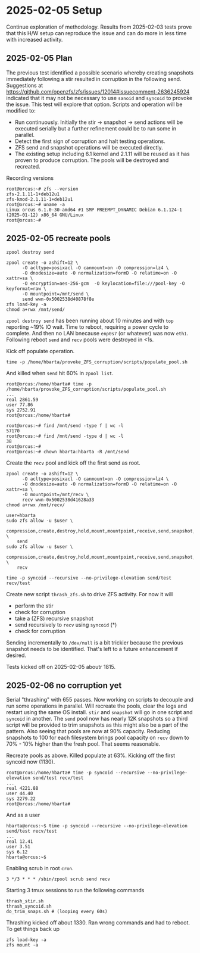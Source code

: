 # 2025-02-05 Setup

Continue exploration of methodology. Results from 2025-02-03 tests prove that this H/W setup can reproduce the issue and can do more in less time with increased activity.

## 2025-02-05 Plan

The previous test identified a possible scenario whereby creating snapshots immediately following a stir resulted in corruption in the following send. Suggestions at <https://github.com/openzfs/zfs/issues/12014#issuecomment-2636245924> indicated that it may not be necessary to use `sanoid` and `syncoid` to provoke the issue. This test will explore that option. Scripts and operation will be modified to:

* Run continuously. Initially the stir -> snapshot -> send actions will be executed serially but a further refinement could be to run some in parallel.
* Detect the first sign of corruption and halt testing operations.
* ZFS send and snapshot operations will be executed directly.
* The existing setup including 6.1 kernel and 2.1.11 will be reused as it has proven to produce corruption. The pools will be destroyed and recreated.

Recording versions

```text
root@orcus:~# zfs --version
zfs-2.1.11-1+deb12u1
zfs-kmod-2.1.11-1+deb12u1
root@orcus:~# uname -a
Linux orcus 6.1.0-30-amd64 #1 SMP PREEMPT_DYNAMIC Debian 6.1.124-1 (2025-01-12) x86_64 GNU/Linux
root@orcus:~# 
```

## 2025-02-05 recreate pools

```text
zpool destroy send

zpool create -o ashift=12 \
      -O acltype=posixacl -O canmount=on -O compression=lz4 \
      -O dnodesize=auto -O normalization=formD -O relatime=on -O xattr=sa \
      -O encryption=aes-256-gcm  -O keylocation=file:///pool-key -O keyformat=raw \
      -O mountpoint=/mnt/send \
      send wwn-0x5002538d40878f8e
zfs load-key -a
chmod a+rwx /mnt/send/
```

`zpool destroy send` has been running about 10 minutes and with `top` reporting ~19% IO wait. Time to reboot, requiring a power cycle to complete. And then no LAN bnecause `enp0s7` (or whatever) was now `eth1`. Following reboot `send` and `recv` pools were destroyed in <1s.

Kick off populate operation.

```text
time -p /home/hbarta/provoke_ZFS_corruption/scripts/populate_pool.sh
```

And killed when `send` hit 60% in `zpool list`.

```
root@orcus:/home/hbarta# time -p /home/hbarta/provoke_ZFS_corruption/scripts/populate_pool.sh
...
real 2861.59
user 77.86
sys 2752.91
root@orcus:/home/hbarta# 

root@orcus:~# find /mnt/send -type f | wc -l
57170
root@orcus:~# find /mnt/send -type d | wc -l
38
root@orcus:~# 
root@orcus:~# chown hbarta:hbarta -R /mnt/send
```

Create the `recv` pool and kick off the first send as root.

```text
zpool create -o ashift=12 \
      -O acltype=posixacl -O canmount=on -O compression=lz4 \
      -O dnodesize=auto -O normalization=formD -O relatime=on -O xattr=sa \
      -O mountpoint=/mnt/recv \
      recv wwn-0x5002538d41628a33
chmod a+rwx /mnt/recv/

user=hbarta
sudo zfs allow -u $user \
    compression,create,destroy,hold,mount,mountpoint,receive,send,snapshot,destroy,rollback \
    send
sudo zfs allow -u $user \
    compression,create,destroy,hold,mount,mountpoint,receive,send,snapshot,destroy,rollback \
    recv

time -p syncoid --recursive --no-privilege-elevation send/test recv/test
```


Create new script `thrash_zfs.sh` to drive ZFS activity. For now it will

* perform the stir
* check for corruption
* take a (ZFS) recursive snapshot
* send recursively to `recv` using `syncoid` (*)
* check for corruption

Sending incrementally to `/dev/null` is a bit trickier because the previous snapshot needs to be identified. That's left to a future enhancement if desired.

Tests kicked off on 2025-02-05 aboutr 1815.

## 2025-02-06 no corruption yet

Serial "thrashing" with 655 passes. Now working on scripts to decouple and run some operations in parallel. Will recreate the pools, clear the logs and restart using the same OS install. `stir` and `snapshot` will go in one script and `syncoid` in another. The `send` pool now has nearly 12K snapshots so a third script will be provided to trim snapshots as this might also be a part of the pattern. Also seeing that pools are now at 90% capacity. Reducing snapshots to 100 for each filesystem brings pool capacity on `recv` down to 70% - 10% higher than the fresh pool. That seems reasonable.

Recreate pools as above. Killed populate at 63%. Kicking off the first syncoid now (1130).

```text
root@orcus:/home/hbarta# time -p syncoid --recursive --no-privilege-elevation send/test recv/test
...
real 4221.88
user 44.40
sys 2279.22
root@orcus:/home/hbarta# 
```

And as a user

```text
hbarta@orcus:~$ time -p syncoid --recursive --no-privilege-elevation send/test recv/test
...
real 12.41
user 3.51
sys 6.12
hbarta@orcus:~$ 
```

Enabling scrub in root `cron`.

```text
3 */3 * * * /sbin/zpool scrub send recv
```

Starting 3 tmux sessions to run the following commands

```text
thrash_stir.sh
thrash_syncoid.sh
do_trim_snaps.sh # (looping every 60s)
```

Thrashing kicked off about 1330. Ran wrong commands and had to reboot. To get things back up

```text
zfs load-key -a
zfs mount -a
```
